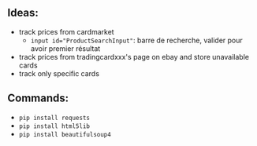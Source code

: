 ## Ideas:

- track prices from cardmarket
  - `input id="ProductSearchInput"`: barre de recherche, valider pour avoir premier résultat
- track prices from tradingcardxxx's page on ebay and store unavailable cards
- track only specific cards

## Commands:

- `pip install requests`
- `pip install html5lib`
- `pip install beautifulsoup4`
